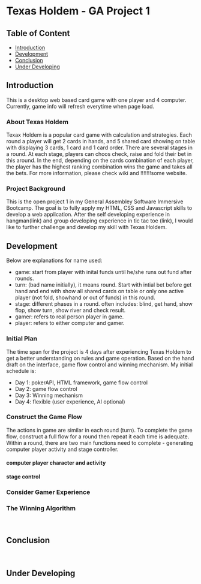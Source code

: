 # Texas Holdem - GA Project 1

## Table of Content
* [Introduction](#Introduction)
* [Development](#Development)
* [Conclusion](#Conclusion)
* [Under Developing](#Under-Developing)
## Introduction
This is a desktop web based card game with one player and 4 computer. Currently, game info will refresh everytime when page load.

### About Texas Holdem
Texax Holdem is a popular card game with calculation and strategies. Each round a player will get 2 cards in hands, and 5 shared card showing on table with displaying 3 cards, 1 card and 1 card order. There are several stages in a round. At each stage, players can choos check, raise and fold their bet in this around. In the end, depending on the cards combination of each player, the player has the highest ranking combination wins the game and takes all the bets. For more information, please check wiki and !!!!!!!some website.

### Project Background
This is the open project 1 in my General Assembley Software Immersive Bootcamp. The goal is to fully apply my HTML, CSS and Javascript skills to develop a web application. After the self developing experience in hangman(link) and group developing experience in tic tac toe (link), I would like to further challenge and develop my skill with Texas Holdem.

## Development
Below are explanations for name used:
* game: start from player with inital funds until he/she runs out fund after rounds.
* turn: (bad name initially), it means round. Start with intial bet before get hand and end with show all shared cards on table or only one active player (not fold, showhand or out of funds) in this round.
* stage: different phases in a round. often includes: blind, get hand, show flop, show turn, show river and check result. 
* gamer: refers to real person player in game.
* player: refers to either computer and gamer.

### Initial Plan
The time span for the project is 4 days after experiencing Texas Holdem to get a better understanding on rules and game operation. Based on the hand draft on the interface, game flow control and winning mechanism. My initial schedule is:
* Day 1: pokerAPI, HTML framework, game flow control
* Day 2: game flow control
* Day 3: Winning mechanism
* Day 4: flexible (user experience, AI optional)

### Construct the Game Flow
The actions in game are similar in each round (turn). To complete the game flow, construct a full flow for a round then repeat it each time is adequate. Within a round, there are two main functions need to complete - generating computer player activity and stage controller.

#### computer player character and activity

#### stage control



### Consider Gamer Experience

### The Winning Algorithm

<br>


## Conclusion


<br>

## Under Developing
